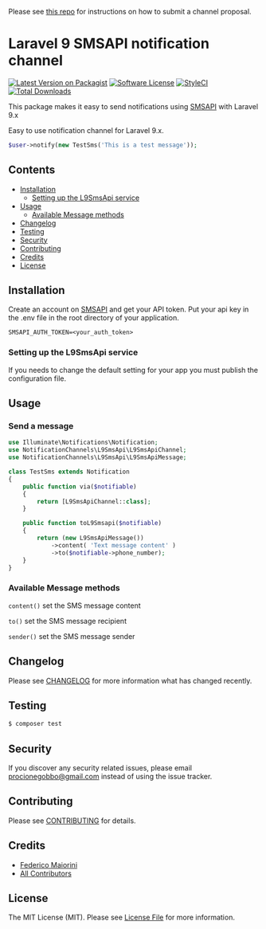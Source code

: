 Please see [this repo](https://github.com/laravel-notification-channels/channels) for instructions on how to submit a channel proposal.

# Laravel 9 SMSAPI notification channel

[![Latest Version on Packagist](https://img.shields.io/packagist/v/laravel-notification-channels/l9-smsapi-notification-channel.svg?style=flat-square)](https://packagist.org/packages/laravel-notification-channels/l9-smsapi-notification-channel)
[![Software License](https://img.shields.io/badge/license-MIT-brightgreen.svg?style=flat-square)](LICENSE.md)
[![StyleCI](https://styleci.io/repos/509148617/shield)](https://styleci.io/repos/509148617)
[![Total Downloads](https://img.shields.io/packagist/dt/laravel-notification-channels/l9-smsapi-notification-channel.svg?style=flat-square)](https://packagist.org/packages/laravel-notification-channels/l9-smsapi-notification-channel)

This package makes it easy to send notifications using [SMSAPI](https://www.smsapi.com/it) with Laravel 9.x

Easy to use notification channel for Laravel 9.x.

```php
$user->notify(new TestSms('This is a test message'));
```


## Contents

- [Installation](#installation)
	- [Setting up the L9SmsApi service](#setting-up-the-L9SmsApi-service)
- [Usage](#usage)
	- [Available Message methods](#available-message-methods)
- [Changelog](#changelog)
- [Testing](#testing)
- [Security](#security)
- [Contributing](#contributing)
- [Credits](#credits)
- [License](#license)


## Installation

Create an account on [SMSAPI](https://www.smsapi.com/it) and get your API token.
Put your api key in the .env file in the root directory of your application.
    
```dotenv
SMSAPI_AUTH_TOKEN=<your_auth_token>
```

### Setting up the L9SmsApi service

If you needs to change the default setting for your app you must publish the configuration file. 

## Usage

### Send a message

```php
use Illuminate\Notifications\Notification;
use NotificationChannels\L9SmsApi\L9SmsApiChannel;
use NotificationChannels\L9SmsApi\L9SmsApiMessage;

class TestSms extends Notification
{
    public function via($notifiable)
    {
        return [L9SmsApiChannel::class];
    }

    public function toL9Smsapi($notifiable)
    {
        return (new L9SmsApiMessage())
            ->content( 'Text message content' )
            ->to($notifiable->phone_number);
    }
}
```

### Available Message methods

`content()` set the SMS message content

`to()` set the SMS message recipient

`sender()` set the SMS message sender

## Changelog

Please see [CHANGELOG](CHANGELOG.md) for more information what has changed recently.

## Testing

``` bash
$ composer test
```

## Security

If you discover any security related issues, please email procionegobbo@gmail.com instead of using the issue tracker.

## Contributing

Please see [CONTRIBUTING](CONTRIBUTING.md) for details.

## Credits

- [Federico Maiorini](https://github.com/Procionegobbo)
- [All Contributors](../../contributors)

## License

The MIT License (MIT). Please see [License File](LICENSE.md) for more information.
